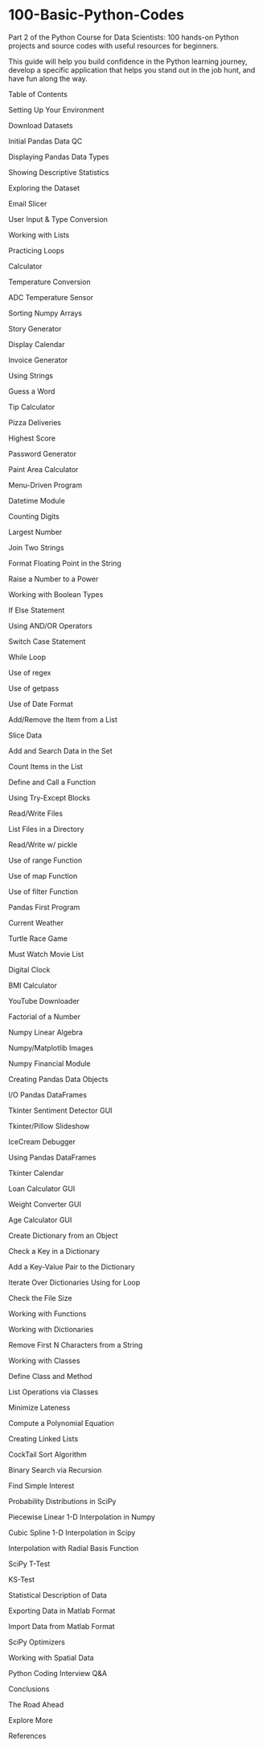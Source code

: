 # 100-Basic-Python-Codes
Part 2 of the Python Course for Data Scientists: 100 hands-on Python projects and source codes with useful resources for beginners.

This guide will help you build confidence in the Python learning journey, develop a specific application that helps you stand out in the job hunt, and have fun along the way.

Table of Contents

Setting Up Your Environment

Download Datasets

Initial Pandas Data QC 

Displaying Pandas Data Types

Showing Descriptive Statistics

Exploring the Dataset

Email Slicer

User Input & Type Conversion

Working with Lists

Practicing Loops

Calculator

Temperature Conversion

ADC Temperature Sensor

Sorting Numpy Arrays

Story Generator

Display Calendar

Invoice Generator

Using Strings

Guess a Word

Tip Calculator

Pizza Deliveries

Highest Score

Password Generator

Paint Area Calculator

Menu-Driven Program

Datetime Module

Counting Digits

Largest Number

Join Two Strings

Format Floating Point in the String

Raise a Number to a Power

Working with Boolean Types

If Else Statement

Using AND/OR Operators

Switch Case Statement

While Loop

Use of regex

Use of getpass

Use of Date Format

Add/Remove the Item from a List

Slice Data

Add and Search Data in the Set

Count Items in the List

Define and Call a Function

Using Try-Except Blocks

Read/Write Files

List Files in a Directory

Read/Write w/ pickle

Use of range Function

Use of map Function

Use of filter Function

Pandas First Program

Current Weather

Turtle Race Game

Must Watch Movie List

Digital Clock

BMI Calculator

YouTube Downloader

Factorial of a Number

Numpy Linear Algebra

Numpy/Matplotlib Images

Numpy Financial Module  

Creating Pandas Data Objects

I/O Pandas DataFrames

Tkinter Sentiment Detector GUI 

Tkinter/Pillow Slideshow

IceCream Debugger

Using Pandas DataFrames

Tkinter Calendar

Loan Calculator GUI

Weight Converter GUI

Age Calculator GUI

Create Dictionary from an Object

Check a Key in a Dictionary

Add a Key-Value Pair to the Dictionary

Iterate Over Dictionaries Using for Loop

Check the File Size

Working with Functions

Working with Dictionaries

Remove First N Characters from a String

Working with Classes

Define Class and Method

List Operations via Classes

Minimize Lateness 

Compute a Polynomial Equation

Creating Linked Lists

CockTail Sort Algorithm

Binary Search via Recursion

Find Simple Interest

Probability Distributions in SciPy

Piecewise Linear 1-D Interpolation in Numpy

Cubic Spline 1-D Interpolation in Scipy

Interpolation with Radial Basis Function

SciPy T-Test

KS-Test

Statistical Description of Data

Exporting Data in Matlab Format

Import Data from Matlab Format

SciPy Optimizers

Working with Spatial Data

Python Coding Interview Q&A

Conclusions

The Road Ahead

Explore More

References
